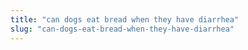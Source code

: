 ```yaml
---
title: "can dogs eat bread when they have diarrhea"
slug: "can-dogs-eat-bread-when-they-have-diarrhea"
---
```



